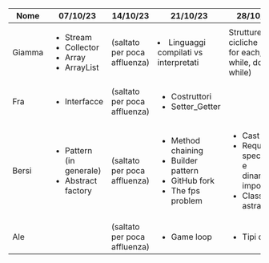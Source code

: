 | Nome   | 07/10/23                                                                   | 14/10/23                     | 21/10/23                                                                                              | 28/10/23                                                                                             | 04/10/23                            |
|--------|----------------------------------------------------------------------------|------------------------------|-------------------------------------------------------------------------------------------------------|------------------------------------------------------------------------------------------------------|-------------------------------------|
| Giamma | <ul><li>Stream</li><li>Collector</li><li>Array</li><li>ArrayList</li></ul> | (saltato per poca affluenza) | <li>Linguaggi compilati vs interpretati</li>                                                          |Strutture cicliche (for, for each, while, do while)                                                                                                      |             <li>Switch, break, continue</li>                       |
| Fra    | <ul><li>Interfacce</li></ul>                                               | (saltato per poca affluenza) | <ul><li>Costruttori</li><li>Setter_Getter</li></ul>                                                   |                                                                                                      |                                     |
| Bersi  | <ul><li>Pattern (in generale)</li><li>Abstract factory</li></ul>           | (saltato per poca affluenza) | <ul><li>Method chaining</li><li>Builder pattern</li><li>GitHub fork</li><li>The fps problem</li></ul> | <ul><li>Cast</li><li>Requisiti, specifiche e dinamiche importanti</li><li>Classi astratte</li></ul>  | <li>UML</li> |
| Ale    |                                                                            | (saltato per poca affluenza) | <ul><li>Game loop</li></ul>                                                                           | <ul><li>Tipi di dati</li></ul>                                                                       | <ul><li>Regex</li></ul>                        |
